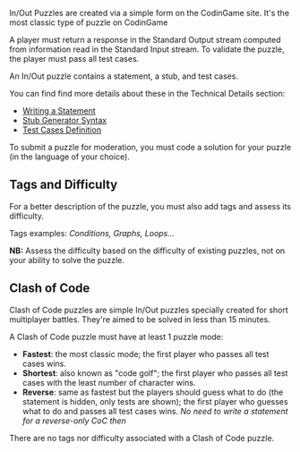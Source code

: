 In/Out Puzzles are created via a simple form on the CodinGame site. It's the most classic type of puzzle on CodinGame

A player must return a response in the Standard Output stream computed from information read in the Standard Input stream. To validate the puzzle, the player must pass all test cases.

An In/Out puzzle contains a statement, a stub, and test cases.

You can find find more details about these in the Technical Details section:

- [Writing a Statement](pages/technical/statement.md#puzzle-statement)
- [Stub Generator Syntax](pages/technical/stub.md)
- [Test Cases Definition](pages/technical/testcase.md)

To submit a puzzle for moderation, you must code a solution for your puzzle (in the language of your choice).

## Tags and Difficulty

For a better description of the puzzle, you must also add tags and assess its difficulty.

Tags examples: _Conditions, Graphs, Loops..._

**NB:** Assess the difficulty based on the difficulty of existing puzzles, not on your ability to solve the puzzle.

## Clash of Code

Clash of Code puzzles are simple In/Out puzzles specially created for short multiplayer battles. They're aimed to be solved in less than 15 minutes. 

A Clash of Code puzzle must have at least 1 puzzle mode:

- **Fastest**: the most classic mode; the first player who passes all test cases wins.
- **Shortest**: also known as "code golf"; the first player who passes all test cases with the least number of character wins.
- **Reverse**: same as fastest but the players should guess what to do (the statement is hidden, only tests are shown); the first player who guesses what to do and passes all test cases wins.
_No need to write a statement for a reverse-only CoC then_

There are no tags nor difficulty associated with a Clash of Code puzzle.






